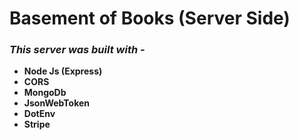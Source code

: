 # **Basement of Books (Server Side)**

### **_This server was built with -_**

- **Node Js (Express)**
- **CORS**
- **MongoDb**
- **JsonWebToken**
- **DotEnv**
- **Stripe**
  <br>
